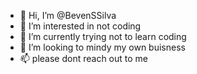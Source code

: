 - 👋 Hi, I’m @BevenSSilva
- 👀 I’m interested in not coding
- 🌱 I’m currently trying not to learn coding
- 💞️ I’m looking to mindy my own buisness
- 📫 please dont reach out to me

<!---
BevenSSilva/BevenSSilva is a ✨ special ✨ repository because its `README.md` (this file) appears on your GitHub profile.
You can click the Preview link to take a look at your changes.
--->

